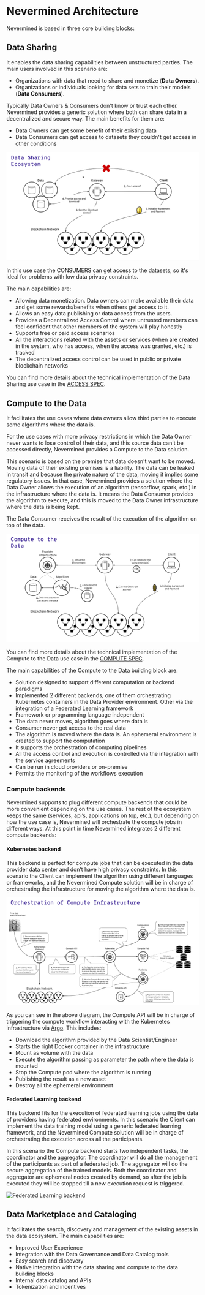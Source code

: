 # Nevermined Architecture

Nevermined is based in three core building blocks:

## Data Sharing

It enables the data sharing capabilities between unstructured parties.
The main users involved in this scenario are:

* Organizations with data that need to share and monetize (**Data Owners**).
* Organizations or individuals looking for data sets to train their models
  (**Data Consumers**).

Typically Data Owners & Consumers don't know or trust each other. Nevermined
provides a generic solution where both can share data in a decentralized and
secure way. The main benefits for them are:

* Data Owners can get some benefit of their existing data
* Data Consumers can get access to datasets they couldn't get access in other conditions

![Nevermined Data Sharing flow](architecture/specs/access/images/nevermined-data-sharing-flow.png)

In this use case the CONSUMERS can get access to the datasets, so it's ideal for
 problems with low data privacy constraints.

The main capabilities are:

* Allowing data monetization. Data owners can make available their data and get
  some rewards/benefits when others get access to it.
* Allows an easy data publishing or data access from the users.
* Provides a Decentralized Access Control where untrusted members can feel
  confident that other members of the system will play honestly
* Supports free or paid access scenarios
* All the interactions related with the assets or services (when are created in
  the system, who has access, when the access was granted, etc.) is tracked
* The decentralized access control can be used in public or private blockchain
  networks

You can find more details about the technical implementation of the Data Sharing
 use case in the [ACCESS SPEC](architecture/specs/access/README.md).


## Compute to the Data

It facilitates the use cases where data owners allow third parties to execute
some algorithms where the data is.

For the use cases with more privacy restrictions in which the Data Owner never
wants to lose control of their data, and this source data can't be accessed
directly, Nevermined provides a Compute to the Data solution.

This scenario is based on the premise that data doesn't want to be moved.
Moving data of their existing premises is a liability. The data can be leaked in
 transit and because the private nature of the data, moving it implies some
 regulatory issues. In that case, Nevermined provides a solution where the Data
 Owner allows the execution of an algorithm (tensorflow, spark, etc.) in the
 infrastructure where the data is. It means the Data Consumer provides the
 algorithm to execute, and this is moved to the Data Owner infrastructure where
 the data is being kept.

The Data Consumer receives the result of the execution of the algorithm on top
of the data.

![Compute to the Data](architecture/specs/compute/images/compute-to-the-data.png)

You can find more details about the technical implementation of the Compute to the Data use case in the
[COMPUTE SPEC](architecture/specs/compute/README.md).

The main capabilities of the Compute to the Data building block are:

* Solution designed to support different computation or backend paradigms
* Implemented 2 different backends, one of them orchestrating Kubernetes
  containers in the Data Provider environment. Other via the integration of a
  Federated Learning framework
* Framework or programming language independent
* The data never moves, algorithm goes where data is
* Consumer never get access to the real data
* The algorithm is moved where the data is. An ephemeral environment is created
  to support the computation
* It supports the orchestration of computing pipelines
* All the access control and execution is controlled via the integration with
  the service agreements
* Can be run in cloud providers or on-premise
* Permits the monitoring of the workflows execution


### Compute backends

Nevermined supports to plug different compute backends that could be more
convenient depending on the use cases. The rest of the ecosystem keeps the same
(services, api’s, applications on top, etc.), but depending on how the use case
is, Nevermined will orchestrate the compute jobs in different ways. At this
point in time Nevermined integrates 2 different compute backends:


#### Kubernetes backend

This backend is perfect for compute jobs that can be executed in the data
provider data center and don’t have high privacy constraints. In this scenario
the Client can implement the algorithm using different languages or frameworks,
and the Nevermined Compute solution will be in charge of orchestrating the
infrastructure for moving the algorithm where the data is.

![Kubernetes orchestration](architecture/specs/compute/images/infrastructure-orchestration.png)

As you can see in the above diagram, the Compute API will be in charge of
triggering the compute workflow interacting with the Kubernetes infrastructure
via [Argo](https://argoproj.github.io/). This includes:

* Download the algorithm provided by the Data Scientist/Engineer
* Starts the right Docker container in the infrastructure
* Mount as volume with the data
* Execute the algorithm passing as parameter the path where the data is mounted
* Stop the Compute pod where the algorithm is running
* Publishing the result as a new asset
* Destroy all the ephemeral environment


#### Federated Learning backend

This backend fits for the execution of federated learning jobs using the data of
 providers having federated environments.  In this scenario the Client can
 implement the data training model using a generic federated learning framework,
  and the Nevermined Compute solution will be in charge of orchestrating the
  execution across all the participants.

In this scenario the Compute backend starts two independent tasks, the
coordinator and the aggregator. The coordinator will do all the management of
the participants as part of a federated job. The aggregator will do the secure
aggregation of the trained models. Both the coordinator and aggregator are
ephemeral nodes created by demand, so after the job is executed they will be
stopped till a new execution request is triggered.

![Federated Learning backend](architecture/images/compute-federated-learning.png)


## Data Marketplace and Cataloging

It facilitates the search, discovery and management of the existing assets in
the data ecosystem. The main capabilities are:

* Improved User Experience
* Integration with the Data Governance and Data Catalog tools
* Easy search and discovery
* Native integration with the data sharing and compute to the data building blocks
* Internal data catalog and APIs
* Tokenization and incentives

